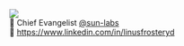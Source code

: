 <div>
  <div>
  <a href="http://frosteryd.me">    <img src=https://img.shields.io/badge/%20%20%F0%9F%91%8B%20%20-frosteryd.me-blue?colorA=D3D3D3></a>
  </div>
  <div>
    🏃 <span>Chief Evangelist <a href="https://github.com/sun-labs">@sun-labs</a></span>
  </div>
    <div>
        👋 <a href="https://www.linkedin.com/in/linusfrosteryd">https://www.linkedin.com/in/linusfrosteryd</a>
  </div>
</div>



<!-- <img height="320em" src="https://github-readme-stats.vercel.app/api?username=frosteryd&show_icons=true&include_all_commits=true&count_private=true&custom_title=GitHub+Stats&theme=vue"> -->
<!-- <img height="160em" src="https://github-readme-stats.vercel.app/api/top-langs/?username=frosteryd&layout=compact&theme=vue&hide=perl&langs_count=6"> -->








<!--
**frosteryd/frosteryd** is a ✨ _special_ ✨ repository because its `README.md` (this file) appears on your GitHub profile.
-->
 
